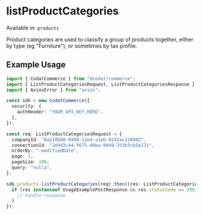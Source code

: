 # listProductCategories
Available in: `products`

Product categories are used to classify a group of products together, either by type (eg "Furniture"), or sometimes by tax profile.

## Example Usage
```typescript
import { CodatCommerce } from "@codat/commerce";
import { ListProductCategoriesRequest, ListProductCategoriesResponse } from "@codat/commerce/dist/sdk/models/operations";
import { AxiosError } from "axios";

const sdk = new CodatCommerce({
  security: {
    authHeader: "YOUR_API_KEY_HERE",
  },
});

const req: ListProductCategoriesRequest = {
  companyId: "8a210b68-6988-11ed-a1eb-0242ac120002",
  connectionId: "2e9d2c44-f675-40ba-8049-353bfcb5e171",
  orderBy: "-modifiedDate",
  page: 1,
  pageSize: 100,
  query: "nulla",
};

sdk.products.listProductCategories(req).then((res: ListProductCategoriesResponse | AxiosError) => {
  if (res instanceof UsageExamplePostResponse && res.statusCode == 200) {
    // handle response
  }
});
```